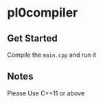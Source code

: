 # pl0compiler

## Get Started

Compile the `main.cpp` and run it

## Notes

Please Use C++11 or above
